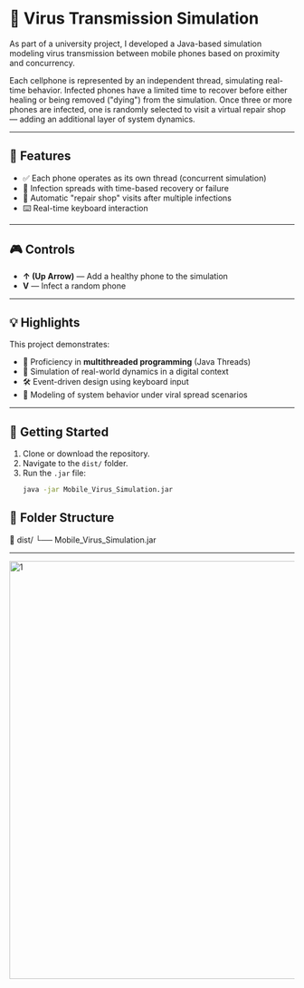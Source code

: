 # 📱 Virus Transmission Simulation

As part of a university project, I developed a Java-based simulation modeling virus transmission between mobile phones based on proximity and concurrency.

Each cellphone is represented by an independent thread, simulating real-time behavior. Infected phones have a limited time to recover before either healing or being removed ("dying") from the simulation. Once three or more phones are infected, one is randomly selected to visit a virtual repair shop — adding an additional layer of system dynamics.

---

## 🧪 Features

- ✅ Each phone operates as its own thread (concurrent simulation)
- 🦠 Infection spreads with time-based recovery or failure
- 🔧 Automatic "repair shop" visits after multiple infections
- ⌨️ Real-time keyboard interaction

---

## 🎮 Controls

- **↑ (Up Arrow)** — Add a healthy phone to the simulation  
- **V** — Infect a random phone

---

## 💡 Highlights

This project demonstrates:

- 🧵 Proficiency in **multithreaded programming** (Java Threads)
- 🧠 Simulation of real-world dynamics in a digital context
- 🛠️ Event-driven design using keyboard input
- 🔄 Modeling of system behavior under viral spread scenarios

---

## 🚀 Getting Started

1. Clone or download the repository.
2. Navigate to the `dist/` folder.
3. Run the `.jar` file:
   ```bash
   java -jar Mobile_Virus_Simulation.jar

## 📁 Folder Structure

📁 dist/
└── Mobile_Virus_Simulation.jar

<hr>
<img width="737" alt="1" src="https://github.com/Chidalgo007/phone-virus/assets/145306497/b9fc1b35-6c77-4341-be42-45c1a0b9f283">
